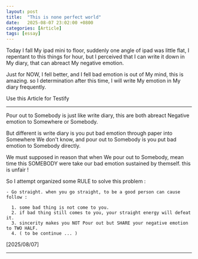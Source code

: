 ```yaml
---
layout: post
title:  "This is none perfect world"
date:   2025-08-07 23:02:00 +0800
categories: [Article]
tags: [essay]
---
```


  Today I fall My ipad mini to floor, suddenly one angle of ipad was little flat, I repentant to this things for hour, but I perceived that I can write it down in My diary, that can abreact My negative emotion.

  Just for NOW, I fell better, and I fell bad emotion is out of My mind, this is amazing. so I determination after this time, I will write My emotion in My diary frequently.
  
  Use this Article for Testify

-------------------------------------------------

  Pour out to Somebody is just like write diary, this are both abreact Negative emotion to Somewhere or Somebody. 

  But different is write diary is you put bad emotion through paper into Somewhere We don't know, and pour out to Somebody is you put bad emotion to Somebody directly. 

  We must supposed in reason that when We pour out to Somebody, mean time this SOMEBODY were take our bad emotion sustained by themself. this is unfair !

  So I attempt organized some RULE to solve this problem :

    - Go straight. when you go straight, to be a good person can cause follow :

      1. some bad thing is not come to you. 
      2. if bad thing still comes to you, your straight energy will defeat it.
      3. sincerity makes you NOT Pour out but SHARE your negative emotion to TWO HALF.
      4. ( to be continue ... )

[2025/08/07]

-------------------------------------------------
